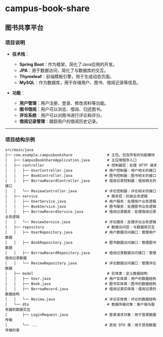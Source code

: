 # campus-book-share
## 图书共享平台

### 项目说明
- **技术栈**：
  - **Spring Boot**：作为框架，简化了Java应用的开发。
  - **JPA**：用于数据访问，简化了与数据库的交互。
  - **Thymeleaf**：前端模板引擎，用于生成动态页面。
  - **MySQL**：作为数据库，用于存储用户、图书、借阅记录等信息。

- **功能**：
  - **用户管理**：用户注册、登录、修改资料等功能。
  - **图书借阅**：用户可以浏览、借阅、归还图书。
  - **评论系统**：用户可以对图书进行评论和评分。
  - **借阅记录管理**：跟踪用户的借阅历史记录。

---

### 项目结构示例

```plaintext
src/main/java
├── com.example.campusbookshare                # 主包，包含所有的功能模块
│   ├── CampusBookShareApplication.java        # 主应用程序入口
│   ├── controller                             # 控制器层：处理 HTTP 请求
│   │   ├── UserController.java               # 用户控制器：用户相关的接口
│   │   ├── BookController.java               # 图书控制器：图书相关的接口
│   │   ├── BorrowRecordController.java       # 借阅记录控制器：借阅相关的接口
│   │   └── ReviewController.java             # 评论控制器：评论相关的接口
│   ├── service                                # 服务层：封装业务逻辑
│   │   ├── UserService.java                  # 用户服务：处理用户业务逻辑
│   │   ├── BookService.java                  # 图书服务：处理图书业务逻辑
│   │   ├── BorrowRecordService.java          # 借阅记录服务：处理借阅记录业务逻辑
│   │   └── ReviewService.java                # 评论服务：处理评论业务逻辑
│   ├── repository                             # 数据访问层：与数据库交互
│   │   ├── UserRepository.java               # 用户数据访问接口：管理用户数据
│   │   ├── BookRepository.java               # 图书数据访问接口：管理图书数据
│   │   ├── BorrowRecordRepository.java       # 借阅记录数据访问接口：管理借阅记录数据
│   │   └── ReviewRepository.java             # 评论数据访问接口：管理评论数据
│   ├── model                                  # 实体类：定义数据结构
│   │   ├── User.java                         # 用户实体类：用户的数据结构
│   │   ├── Book.java                         # 图书实体类：图书的数据结构
│   │   ├── BorrowRecord.java                 # 借阅记录实体类：借阅记录的数据结构
│   │   └── Review.java                       # 评论实体类：评论的数据结构
│   └── dto                                    # 数据传输对象：客户端与服务器的数据交互
│       ├── LoginRequest.java                 # 登录请求对象：用于登录数据传输
│       └── ...                               # 其他 DTO 类：用于其他数据传输的类
